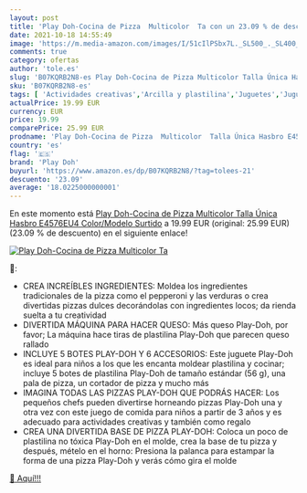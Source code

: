 ```yaml
---
layout: post
title: 'Play Doh-Cocina de Pizza  Multicolor  Ta con un 23.09 % de descuento'
date: 2021-10-18 14:55:49
image: 'https://m.media-amazon.com/images/I/51cIlPSbx7L._SL500_._SL400_.jpg'
comments: true
category: ofertas
author: 'tole.es'
slug: 'B07KQRB2N8-es Play Doh-Cocina de Pizza Multicolor Talla Única Hasbro...'
sku: 'B07KQRB2N8-es'
tags: [ 'Actividades creativas','Arcilla y plastilina','Juguetes','Juguetes y juegos','doh','play','play doh', ]
actualPrice: 19.99 EUR
currency: EUR
price: 19.99
comparePrice: 25.99 EUR
prodname: 'Play Doh-Cocina de Pizza  Multicolor  Talla Única Hasbro E4576EU4   Color/Modelo Surtido'
country: 'es'
flag: '🇪🇸'
brand: 'Play Doh'
buyurl: 'https://www.amazon.es/dp/B07KQRB2N8/?tag=tolees-21'
descuento: '23.09'
average: '18.0225000000001'
---
```


En este momento está [Play Doh-Cocina de Pizza  Multicolor  Talla Única Hasbro E4576EU4   Color/Modelo Surtido](https://www.amazon.es/dp/B07KQRB2N8/?tag=tolees-21) a 19.99 EUR (original: 25.99 EUR) (23.09 %  de descuento) en el siguiente enlace!

[![Play Doh-Cocina de Pizza  Multicolor  Ta](https://m.media-amazon.com/images/I/51cIlPSbx7L._SL500_._SL400_.jpg)](https://www.amazon.es/dp/B07KQRB2N8/?tag=tolees-21)

🔎:

- CREA INCREÍBLES INGREDIENTES: Moldea los ingredientes tradicionales de la pizza como el pepperoni y las verduras o crea divertidas pizzas dulces decorándolas con ingredientes locos; da rienda suelta a tu creatividad
- DIVERTIDA MÁQUINA PARA HACER QUESO: Más queso Play-Doh, por favor; La máquina hace tiras de plastilina Play-Doh que parecen queso rallado
- INCLUYE 5 BOTES PLAY-DOH Y 6 ACCESORIOS: Este juguete Play-Doh es ideal para niños a los que les encanta moldear plastilina y cocinar; incluye 5 botes de plastilina Play-Doh de tamaño estándar (56 g), una pala de pizza, un cortador de pizza y mucho más
- IMAGINA TODAS LAS PIZZAS PLAY-DOH QUE PODRÁS HACER: Los pequeños chefs pueden divertirse horneando pizzas Play-Doh una y otra vez con este juego de comida para niños a partir de 3 años y es adecuado para actividades creativas y también como regalo
- CREA UNA DIVERTIDA BASE DE PIZZA PLAY-DOH: Coloca un poco de plastilina no tóxica Play-Doh en el molde, crea la base de tu pizza y después, mételo en el horno: Presiona la palanca para estampar la forma de una pizza Play-Doh y verás cómo gira el molde

[🛒 Aquí!!!](https://www.amazon.es/dp/B07KQRB2N8/?tag=tolees-21)
